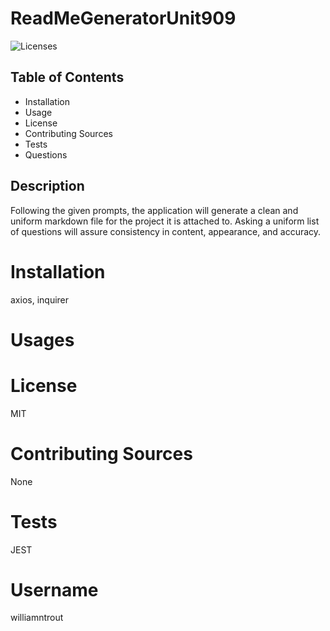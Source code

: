 # ReadMeGeneratorUnit909

![Licenses](https://img.shields.io/badge/License-MIT-yellow.svg)

## Table of Contents

- Installation
- Usage
- License
- Contributing Sources
- Tests
- Questions

## Description

Following the given prompts, the application will generate a clean and uniform markdown file for the project it is attached to. Asking a uniform list of questions will assure consistency in content, appearance, and accuracy.

# Installation

axios, inquirer

# Usages

# License

MIT

# Contributing Sources

None

# Tests

JEST

# Username

williamntrout
